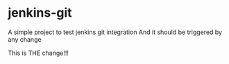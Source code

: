# jenkins-git

A simple project to test jenkins git integration
And it should be triggered by any change

This is THE change!!!
